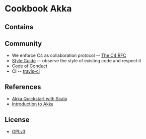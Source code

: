 # Cookbook Akka

## Contains

## Community

- We enforce C4 as collaboration protocol -- [The C4 RFC](https://rfc.zeromq.org/spec:42/C4)
- [Style Guide](STYLE-GUIDE.md) -- observe the style of existing code and respect it
- [Code of Conduct](CODE-OF-CONDUCT.md)
- CI -- [travis-ci](https://travis-ci.com/xieyuheng/cookbook-akka)

## References

- [Akka Quickstart with Scala](https://developer.lightbend.com/guides/akka-quickstart-scala/index.html)
- [Introduction to Akka](https://doc.akka.io/docs/akka/current/guide/introduction.html)

## License

- [GPLv3](LICENSE)
